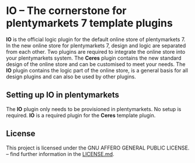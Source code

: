 # IO – The cornerstone for plentymarkets 7 template plugins

**IO** is the official logic plugin for the default online store of plentymarkets 7. In the new online store for plentymarkets 7, design and logic are separated from each other. Two plugins are required to integrate the online store into your plentymarkets system. The **Ceres** plugin contains the new standard design of the online store and can be customised to meet your needs. The **IO** plugin contains the logic part of the online store, is a general basis for all design plugins and can also be used by other plugins.

## Setting up IO in plentymarkets

The **IO** plugin only needs to be provisioned in plentymarkets. No setup is required. **IO** is a required plugin for the **Ceres** template plugin.

## License

This project is licensed under the GNU AFFERO GENERAL PUBLIC LICENSE. – find further information in the [LICENSE.md](https://github.com/plentymarkets/plugin-io/blob/stable/LICENSE.md).
